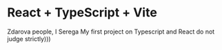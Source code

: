 # React + TypeScript + Vite


Zdarova people, I Serega My first project on Typescript and React do not judge strictly)))


